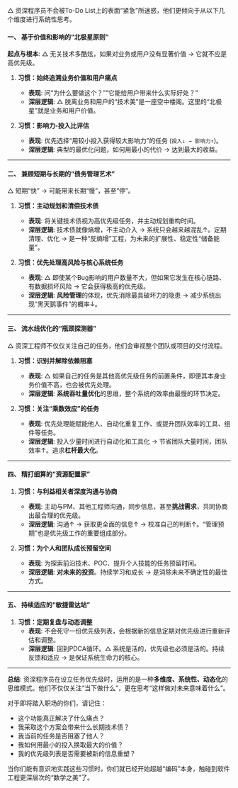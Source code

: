 
△ 资深程序员不会被To-Do List上的表面“紧急”所迷惑，他们更倾向于从以下几个维度进行系统性思考。

#### 一、 基于价值和影响的“北极星原则”

**起点与根本**: △ 无关技术多酷炫，如果对业务或用户没有显著价值 → 它就不应是高优先级。

1.  **习惯：始终追溯业务价值和用户痛点**
    *   **表现**: 问“为什么要做这个？”“它能给用户带来什么实际好处？”
    *   **深层逻辑**: △ 脱离业务和用户的“技术美”是一座空中楼阁。这里的“北极星”就是业务和用户价值。

2.  **习惯：影响力-投入比评估**
    *   **表现**: 优先选择“用较小投入获得较大影响力”的任务 (`投入↓ → 影响力↑`)。
    *   **深层逻辑**: 典型的最优化问题，如何用最小的代价 → 达到最大的收益。

---

#### 二、 兼顾短期与长期的“债务管理艺术”

△ 短期“快” → 可能带来长期“慢”，甚至“停”。

1.  **习惯：主动规划和清偿技术债**
    *   **表现**: 将关键技术债视为高优先级任务，并主动规划重构时间。
    *   **深层逻辑**: 技术债就像熵增，不主动介入 → 系统只会越来越混乱↑。定期清理、优化 → 是一种“反熵增”工程，为未来的扩展性、稳定性“储备能量”。

2.  **习惯：优先处理高风险与核心系统任务**
    *   **表现**: △ 即使某个Bug影响的用户数量不大，但如果它发生在核心链路、有数据损坏风险 → 它会获得极高的优先级。
    *   **深层逻辑**: **风险管理**的体现，优先消除最具破坏力的隐患 → 减少系统出现“黑天鹅事件”的概率↓。

---

#### 三、 流水线优化的“瓶颈探测器”

△ 资深工程师不仅仅关注自己的任务，他们会审视整个团队或项目的交付流程。

1.  **习惯：识别并解除依赖阻塞**
    *   **表现**: △ 如果自己的任务是其他高优先级任务的前置条件，即便其本身业务价值不高，也会被优先处理。
    *   **深层逻辑**: **系统吞吐量优化**的思维，整个系统的效率由最慢的环节决定。

2.  **习惯：关注“乘数效应”的任务**
    *   **表现**: 优先处理能赋能他人、自动化重复工作、或提升团队效率的工具、组件等任务。
    *   **深层逻辑**: 投入少量时间进行自动化和工具化 → 节省团队大量时间，团队效率↑。追求**杠杆最大化**。

---

#### 四、 精打细算的“资源配置家”

1.  **习惯：与利益相关者深度沟通与协商**
    *   **表现**: 主动与PM、其他工程师沟通，同步信息，甚至**挑战需求**，共同协商出最合理的优先级。
    *   **深层逻辑**: 沟通↑ → 获取更全面的信息↑ → 校准自己的判断↑。“管理预期”也是优先级工作的重要组成部分。

2.  **习惯：为个人和团队成长预留空间**
    *   **表现**: 为探索前沿技术、POC、提升个人技能的任务预留时间。
    *   **深层逻辑**: **对未来的投资**。持续学习和成长 → 是消除未来不确定性的最佳方式。

---

#### 五、 持续适应的“敏捷雷达站”

1.  **习惯：定期复盘与动态调整**
    *   **表现**: 不会死守一份优先级列表，会根据新的信息定期对优先级进行重新评估和调整。
    *   **深层逻辑**: 回到PDCA循环。△ 系统是活的，优先级也必须是活的。持续反馈和适应 → 是保证系统生命力的核心。

---

**总结**:
资深程序员在设立任务优先级时，运用的是一种**多维度、系统性、动态化**的思维模式。他们不仅仅关注“当下做什么”，更在思考“这样做对未来意味着什么”。

对于即将踏入职场的你们，请记住：
*   这个功能真正解决了什么痛点？
*   我采取这个方案会带来什么长期技术债？
*   我当前的任务是否阻塞了他人？
*   我如何用最小的投入换取最大的价值？
*   我的优先级列表是否需要被新的信息重塑？

当你们能有意识地实践这些习惯时，你们就已经开始超越“编码”本身，触碰到软件工程更深层次的“数学之美”了。
